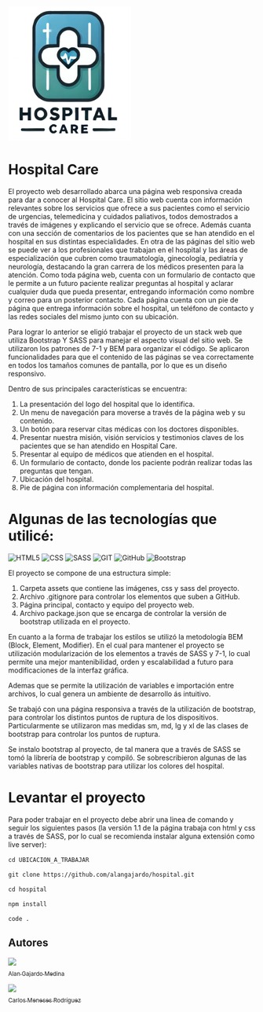 <img src="./assets/img/logo.png" width="250">

# **Hospital Care**

El  proyecto web desarrollado abarca una página web responsiva creada para dar a conocer al Hospital Care.
El sitio web cuenta con información relevantes sobre los servicios que ofrece a sus pacientes como el servicio de urgencias, telemedicina y cuidados paliativos, todos demostrados a través de imágenes y explicando el servicio que se ofrece.
Además cuanta con una sección de comentarios de los pacientes que se han atendido en el hospital en sus distintas especialidades.
En otra de las páginas del sitio web se puede ver a los profesionales que trabajan en el hospital y las áreas de especialización que cubren como traumatología, ginecología, pediatría y neurología, destacando la gran carrera de los médicos presenten para la atención.
Como toda página web, cuenta con un formulario de contacto que le permite a un futuro paciente realizar preguntas al hospital y aclarar cualquier duda que pueda presentar, entregando información como nombre y correo para un posterior contacto.
Cada página cuenta con un pie de página que entrega información sobre el hospital, un teléfono de contacto y las redes sociales del mismo junto con su ubicación.

Para lograr lo anterior se eligió trabajar el proyecto de un stack web que utiliza Bootstrap Y SASS para manejar el aspecto visual del sitio web. Se utilizaron los patrones de 7-1 y BEM para organizar el código. Se aplicaron funcionalidades para que el contenido de las páginas se vea correctamente en todos los tamaños comunes de pantalla, por lo que es un diseño responsivo.

Dentro de sus principales características se encuentra:

1. La presentación del logo del hospital que lo identifica.
2. Un menu de navegación para moverse a través de la página web y su contenido.
3. Un botón para reservar citas médicas con los doctores disponibles.
4. Presentar nuestra misión, visión servicios y testimonios claves de los pacientes que se han atendido en Hospital Care.
5. Presentar al equipo de médicos que atienden en el hospital.
6. Un formulario de contacto, donde los paciente podrán realizar todas las preguntas que tengan.
7. Ubicación del hospital.
8. Pie de página con información complementaria del hospital.

# Algunas de las tecnologías que utilicé:
![HTML5](https://img.shields.io/badge/HTML5-E34F26?style=for-the-badge&logo=html5&logoColor=white)
![CSS](https://img.shields.io/badge/CSS3-1572B6?style=for-the-badge&logo=css3&logoColor=white)
![SASS](https://img.shields.io/badge/Sass-CC6699?style=for-the-badge&logo=sass&logoColor=white)
![GIT](https://img.shields.io/badge/GIT-E44C30?style=for-the-badge&logo=git&logoColor=white)
![GitHub](https://img.shields.io/badge/GitHub-100000?style=for-the-badge&logo=github&logoColor=white)
![Bootstrap](https://img.shields.io/badge/Bootstrap-563D7C?style=for-the-badge&logo=bootstrap&logoColor=white)

El proyecto se compone de una estructura simple:

1. Carpeta assets que contiene las imágenes, css y sass del proyecto.
2. Archivo .gitignore para controlar los elementos que suben a GitHub.
3. Página principal, contacto y equipo del proyecto web.
4. Archivo package.json que se encarga de controlar la versión de bootstrap utilizada en el proyecto.

En cuanto a la forma de trabajar los estilos se utilizó la metodología BEM (Block, Element, Modifier). En el cual para mantener el proyecto se utilización modularización de los elementos a través de SASS y 7-1, lo cual permite una mejor mantenibilidad, orden y escalabilidad a futuro para modificaciones de la interfaz gráfica.

Ademas que se permite la utilización de variables e importación entre archivos, lo cual genera un ambiente de desarrollo ás intuitivo.

Se trabajó con una página responsiva a través de la utilización de bootstrap, para controlar los distintos puntos de ruptura de los dispositivos. Particularmente se utilizaron mas medidas sm, md, lg y xl de las clases de bootstrap para controlar los puntos de ruptura.

Se instalo bootstrap al proyecto, de tal manera que a través de SASS se tomó la librería de bootstrap y compiló. Se sobrescribieron algunas de las variables nativas de bootstrap para utilizar los colores del hospital.


# Levantar el proyecto
Para poder trabajar en el proyecto debe abrir una linea de comando y seguir los siguientes pasos (la versión 1.1 de la página trabaja con html y css a través de SASS, por lo cual se recomienda instalar alguna extensión como live server):
```
cd UBICACION_A_TRABAJAR
```
```
git clone https://github.com/alangajardo/hospital.git
```
```
cd hospital
```
```
npm install
```
```
code .
```

## Autores
[<img src="https://scontent.fscl9-2.fna.fbcdn.net/v/t39.30808-6/321995472_1228880011041329_3615063310632845232_n.jpg?_nc_cat=105&ccb=1-7&_nc_sid=6ee11a&_nc_ohc=4hlnzdtF3RMQ7kNvgHL6Zi3&_nc_zt=23&_nc_ht=scontent.fscl9-2.fna&_nc_gid=A5I3Brykzh8PH4luat7pArB&oh=00_AYBoTuxohtWs2HIX50EWGIAD5xpiHq1dsW-smD1v60vTsw&oe=6726F586" width=115><br><sub>Alan Gajardo Medina</sub>](https://github.com/alangajardo)

[<img src="https://cdn.discordapp.com/attachments/1303511012363993169/1303522007685791815/WIN_20241105_21_50_23_Pro.jpg?ex=672c0ef8&is=672abd78&hm=be4825fcbb2b0e9678aa0304f1402bab6730fa76ae38a8b73590ee84a967a939&" width=115><br><sub>Carlos Meneses Rodríguez</sub>](https://github.com/cpmeneses)
